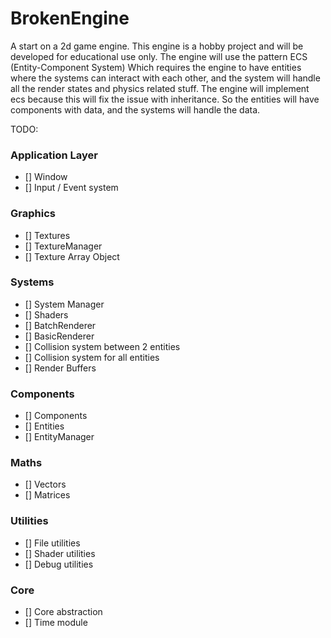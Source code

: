 # BrokenEngine
A start on a 2d game engine.
This engine is a hobby project and will be developed for educational use only. The engine will use the pattern ECS (Entity-Component System)
Which requires the engine to have entities where the systems can interact with each other, and the system will handle all the render states and physics related stuff.
The engine will implement ecs because this will fix the issue with inheritance. So the entities will have components with data, and the systems will handle the data.

TODO:
### Application Layer
- [] Window
- [] Input / Event system
### Graphics
- [] Textures
- [] TextureManager
- [] Texture Array Object
### Systems
- [] System Manager
- [] Shaders
- [] BatchRenderer
- [] BasicRenderer
- [] Collision system between 2 entities
- [] Collision system for all entities
- [] Render Buffers
### Components
- [] Components
- [] Entities
- [] EntityManager
### Maths
- [] Vectors
- [] Matrices
### Utilities
- [] File utilities
- [] Shader utilities
- [] Debug utilities
### Core
- [] Core abstraction
- [] Time module

[logo]: https://imgur.com/a/UbBtOiY

